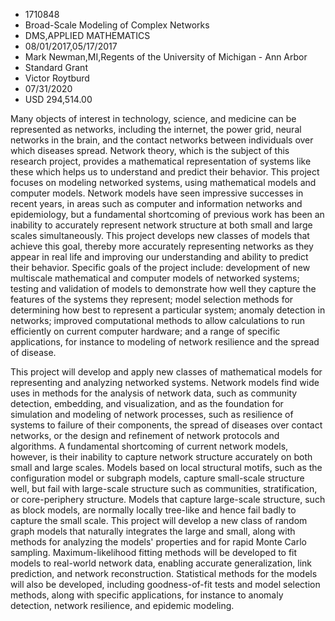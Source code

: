 
* 1710848
* Broad-Scale Modeling of Complex Networks
* DMS,APPLIED MATHEMATICS
* 08/01/2017,05/17/2017
* Mark Newman,MI,Regents of the University of Michigan - Ann Arbor
* Standard Grant
* Victor Roytburd
* 07/31/2020
* USD 294,514.00

Many objects of interest in technology, science, and medicine can be represented
as networks, including the internet, the power grid, neural networks in the
brain, and the contact networks between individuals over which diseases spread.
Network theory, which is the subject of this research project, provides a
mathematical representation of systems like these which helps us to understand
and predict their behavior. This project focuses on modeling networked systems,
using mathematical models and computer models. Network models have seen
impressive successes in recent years, in areas such as computer and information
networks and epidemiology, but a fundamental shortcoming of previous work has
been an inability to accurately represent network structure at both small and
large scales simultaneously. This project develops new classes of models that
achieve this goal, thereby more accurately representing networks as they appear
in real life and improving our understanding and ability to predict their
behavior. Specific goals of the project include: development of new multiscale
mathematical and computer models of networked systems; testing and validation of
models to demonstrate how well they capture the features of the systems they
represent; model selection methods for determining how best to represent a
particular system; anomaly detection in networks; improved computational methods
to allow calculations to run efficiently on current computer hardware; and a
range of specific applications, for instance to modeling of network resilience
and the spread of disease.

This project will develop and apply new classes of mathematical models for
representing and analyzing networked systems. Network models find wide uses in
methods for the analysis of network data, such as community detection,
embedding, and visualization, and as the foundation for simulation and modeling
of network processes, such as resilience of systems to failure of their
components, the spread of diseases over contact networks, or the design and
refinement of network protocols and algorithms. A fundamental shortcoming of
current network models, however, is their inability to capture network structure
accurately on both small and large scales. Models based on local structural
motifs, such as the configuration model or subgraph models, capture small-scale
structure well, but fail with large-scale structure such as communities,
stratification, or core-periphery structure. Models that capture large-scale
structure, such as block models, are normally locally tree-like and hence fail
badly to capture the small scale. This project will develop a new class of
random graph models that naturally integrates the large and small, along with
methods for analyzing the models' properties and for rapid Monte Carlo sampling.
Maximum-likelihood fitting methods will be developed to fit models to real-world
network data, enabling accurate generalization, link prediction, and network
reconstruction. Statistical methods for the models will also be developed,
including goodness-of-fit tests and model selection methods, along with specific
applications, for instance to anomaly detection, network resilience, and
epidemic modeling.
